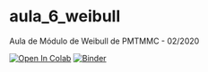 # aula_6_weibull
Aula de Módulo de Weibull de PMTMMC - 02/2020

[![Open In Colab](https://colab.research.google.com/assets/colab-badge.svg)](https://colab.research.google.com/github/MuriloHMoreira/aula_6_weibull/blob/master/Exerc%C3%ADcios.ipynb) [![Binder](https://mybinder.org/badge_logo.svg)](https://mybinder.org/v2/gh/MuriloHMoreira/PMTMMC-02-2020/master?filepath=.%2FExerc%C3%ADcios.ipynb)

